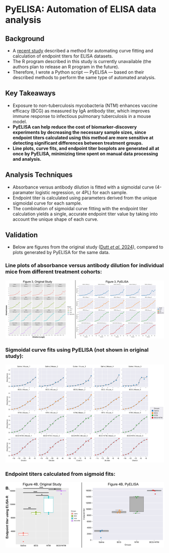 # PyELISA: Automation of ELISA data analysis
## Background
- A [recent study](https://www.frontiersin.org/journals/immunology/articles/10.3389/fimmu.2024.1427526/full) described a method for automating curve fitting and calculation of endpoint titers for ELISA datasets.
- The R program described in this study is currently unavailable (the authors plan to release an R program in the future).
- Therefore, I wrote a Python script &mdash; PyELISA &mdash; based on their described methods to perform the same type of automated analysis.

## Key Takeaways
- Exposure to non-tuberculosis mycobacteria (NTM) enhances vaccine efficacy (BCG) as measured by IgA antibody titer, which improves immune response to infectious pulmonary tuberculosis in a mouse model.
- **PyELISA can help reduce the cost of biomarker-discovery experiments by decreasing the necessary sample sizes, since endpoint titers calculated using this method are more sensitive at detecting significant differences between treatment groups.**
- **Line plots, curve fits, and endpoint titer boxplots are generated all at once by PyELISA, minimizing time spent on manual data processing and analysis.**

## Analysis Techniques
- Absorbance versus antibody dilution is fitted with a sigmoidal curve (4-paramater logistic regression, or 4PL) for each sample.
- Endpoint titer is calculated using parameters derived from the unique sigmoidal curve for each sample.
- The combination of sigmoidal curve fitting with the endpoint titer calculation yields a single, accurate endpoint titer value by taking into account the unique shape of each curve.

## Validation
- Below are figures from the original study ([Dutt *et al.* 2024](https://www.frontiersin.org/journals/immunology/articles/10.3389/fimmu.2024.1427526/full)), compared to plots generated by PyELISA for the same data.
### Line plots of absorbance versus antibody dilution for individual mice from different treatment cohorts:
![Figure 3](https://github.com/seancascarina/PyELISA/blob/main/Figures/Figure3_PyELISA_Comparison.jpg)

### Sigmoidal curve fits using PyELISA (not shown in original study):
![Figure 3 curve fit](https://github.com/seancascarina/PyELISA/blob/main/Figures/SigmoidFit_Absorbance_vs_Dilution.jpg)

### Endpoint titers calculated from sigmoid fits:
![Figure 4B Endpoint Titer](https://github.com/seancascarina/PyELISA/blob/main/Figures/Figure4B_PyELISA_Comparison.jpg)
